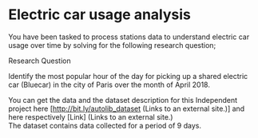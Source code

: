 # Electric car usage analysis
You have been tasked to process stations data to understand electric car usage over time by solving for the following research question;

Research Question

Identify the most popular hour of the day for picking up a shared electric car (Bluecar) in the city of Paris over the month of April 2018.

You can get the data and the dataset description for this Independent project here [http://bit.ly/autolib_dataset (Links to an external site.)] 
and here respectively [Link] (Links to an external site.)  
The dataset contains data collected for a period of 9 days.
